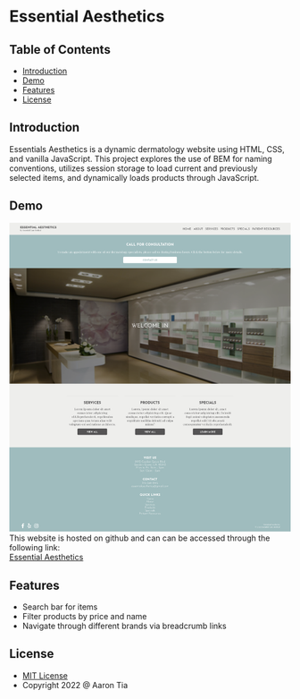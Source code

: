 # Essential Aesthetics

## Table of Contents
- [Introduction](#introduction)
- [Demo](#demo)
- [Features](#features)
- [License](#license)

<a name="introduction"></a>
## Introduction
Essentials Aesthetics is a dynamic dermatology website using HTML, CSS, and vanilla JavaScript.  This project explores the use of BEM for naming conventions, utilizes session storage to load current and previously selected items, and dynamically loads products through JavaScript.  

<a name="demo"></a>
## Demo
![](screenshot-01.png)
This website is hosted on github and can can be accessed through the following link:\
[Essential Aesthetics](https://atia009.github.io/projects/essential-aesthetics/pages/index.html)

<a name="features"></a>
## Features
- Search bar for items
- Filter products by price and name
- Navigate through different brands via breadcrumb links 

<a name="license"></a>
## License
- [MIT License](https://badges.mit-license.org)
- Copyright 2022 @ Aaron Tia